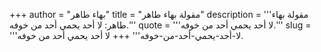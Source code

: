 +++
author = "بهاء طاهر"
title = "مقولة بهاء طاهر"
description = '''مقولة بهاء طاهر: لا أحد يحمي أحد من خوفه.'''
quote = '''لا أحد يحمي أحد من خوفه.'''
slug = '''لا-أحد-يحمي-أحد-من-خوفه'''
+++
لا أحد يحمي أحد من خوفه.
